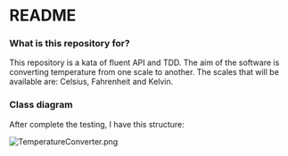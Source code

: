 # README #

### What is this repository for? ###

This repository is a kata of fluent API and TDD. The aim of the software is converting temperature from one scale to another. The scales that will be available are: Celsius, Fahrenheit and Kelvin.

### Class diagram ###

After complete the testing, I have this structure:

![TemperatureConverter.png](https://bitbucket.org/repo/xKeXxR/images/590100296-TemperatureConverter.png)